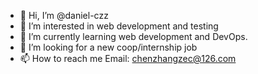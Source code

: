 - 👋 Hi, I’m @daniel-czz
- 👀 I’m interested in web development and testing
- 🌱 I’m currently learning web development and DevOps.
- 💞️ I’m looking for a new coop/internship job
- 📫 How to reach me Email: chenzhangzec@126.com
    

<!---
daniel-czz/daniel-czz is a ✨ special ✨ repository because its `README.md` (this file) appears on your GitHub profile.
You can click the Preview link to take a look at your changes.
--->

